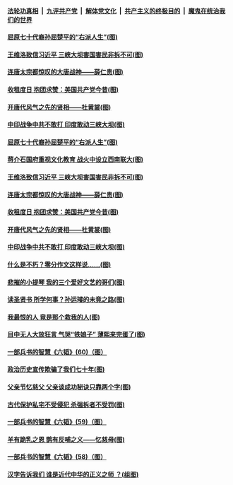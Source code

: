 

####  [法轮功真相](../../../../basic/blob/master/README.md?t=06260231) &nbsp;|&nbsp; [九评共产党](../../../../9ping.md/blob/master/README.md?t=06260231) &nbsp;|&nbsp; [解体党文化](../../../../jtdwh.md/blob/master/README.md?t=06260231)  &nbsp;|&nbsp; [共产主义的终极目的](../../../../gczydzjmd.md/blob/master/README.md?t=06260231) &nbsp;|&nbsp; [魔鬼在统治我们的世界](../../../../mgztzwmdsj.md/blob/master/README.md?t=06260231) 

#### [屈原七十代裔孙屈楚平的“右派人生”(图)](../pages/p6/936524.md?t=06260231) 

#### [王维洛致信习近平 三峡大坝害国害民非拆不可(图)](../pages/p6/937509.md?t=06260231) 

#### [连唐太宗都惊叹的大唐战神——薛仁贵(图)](../pages/p6/936527.md?t=06260231) 

#### [收租度日 抱团求赞：美国共产党今昔(图)](../pages/p6/937312.md?t=06260231) 

#### [开唐代风气之先的贤相——杜黄裳(图)](../pages/p6/932911.md?t=06260231) 

#### [中印战争中共不敢打 印度敢动三峡大坝(图)](../pages/p6/937491.md?t=06260231) 

#### [屈原七十代裔孙屈楚平的“右派人生”(图)](../pages/p6/936524.md?t=06260231) 

#### [蒋介石国府重视文化教育 战火中设立西南联大(图)](../pages/p6/937070.md?t=06260231) 

#### [王维洛致信习近平 三峡大坝害国害民非拆不可(图)](../pages/p6/937509.md?t=06260231) 

#### [连唐太宗都惊叹的大唐战神——薛仁贵(图)](../pages/p6/936527.md?t=06260231) 

#### [收租度日 抱团求赞：美国共产党今昔(图)](../pages/p6/937312.md?t=06260231) 

#### [开唐代风气之先的贤相——杜黄裳(图)](../pages/p6/932911.md?t=06260231) 

#### [中印战争中共不敢打 印度敢动三峡大坝(图)](../pages/p6/937491.md?t=06260231) 

#### [什么是不朽？零分作文这样说……(图)](../pages/p6/937290.md?t=06260231) 

#### [悲摧的小提琴 我的三个爱好文艺的哥们(图)](../pages/p6/937171.md?t=06260231) 

#### [读圣贤书 所学何事？孙运璿的未竟之路(图)](../pages/p6/934952.md?t=06260231) 

#### [我最恨的人 竟是那个救我的人(图)](../pages/p6/937293.md?t=06260231) 

#### [目中无人大放狂言 气哭“铁娘子” 薄熙来完蛋了(图)](../pages/p6/936525.md?t=06260231) 

#### [一部兵书的智慧《六韬》(60)（图）](../pages/p6/931159.md?t=06260231) 

#### [政治历史宣传欺骗了我们七十年(图)](../pages/p6/937285.md?t=06260231) 

#### [父亲节忆慈父 父亲谈成功秘诀只靠两个字(图)](../pages/p6/934146.md?t=06260231) 

#### [古代保护私宅不受侵犯 杀强拆者不受罚(图)](../pages/p6/936439.md?t=06260231) 

#### [一部兵书的智慧《六韬》(59)（图）](../pages/p6/931156.md?t=06260231) 

#### [羊有跪乳之恩 鹊有反哺之义——忆慈母(图)](../pages/p6/934144.md?t=06260231) 

#### [一部兵书的智慧《六韬》(58)（图）](../pages/p6/931154.md?t=06260231) 

#### [汉字告诉我们 谁是近代中华的正义之师 ？(组图)](../pages/p6/936846.md?t=06260231) 

